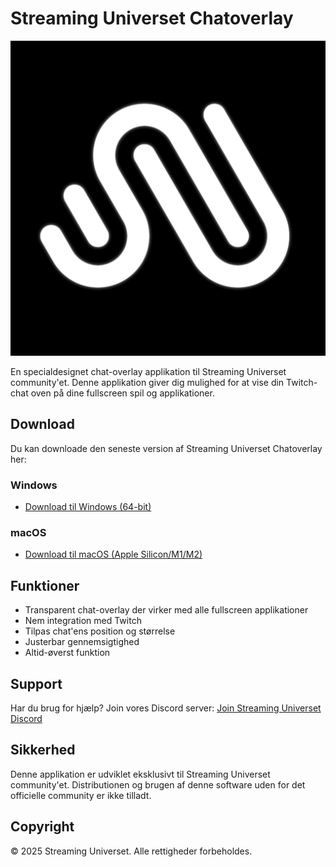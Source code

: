 # Streaming Universet Chatoverlay

![Streaming Universet Logo](assets/Logo.png)

En specialdesignet chat-overlay applikation til Streaming Universet community'et. Denne applikation giver dig mulighed for at vise din Twitch-chat oven på dine fullscreen spil og applikationer.

## Download

Du kan downloade den seneste version af Streaming Universet Chatoverlay her:

### Windows
- [Download til Windows (64-bit)](link-til-din-release) 

### macOS
- [Download til macOS (Apple Silicon/M1/M2)](link-til-din-release)

## Funktioner

- Transparent chat-overlay der virker med alle fullscreen applikationer
- Nem integration med Twitch
- Tilpas chat'ens position og størrelse
- Justerbar gennemsigtighed
- Altid-øverst funktion

## Support

Har du brug for hjælp? Join vores Discord server:
[Join Streaming Universet Discord](https://discord.gg/6mzfYNC9Vy)

## Sikkerhed

Denne applikation er udviklet eksklusivt til Streaming Universet community'et. Distributionen og brugen af denne software uden for det officielle community er ikke tilladt.

## Copyright

© 2025 Streaming Universet. Alle rettigheder forbeholdes.
